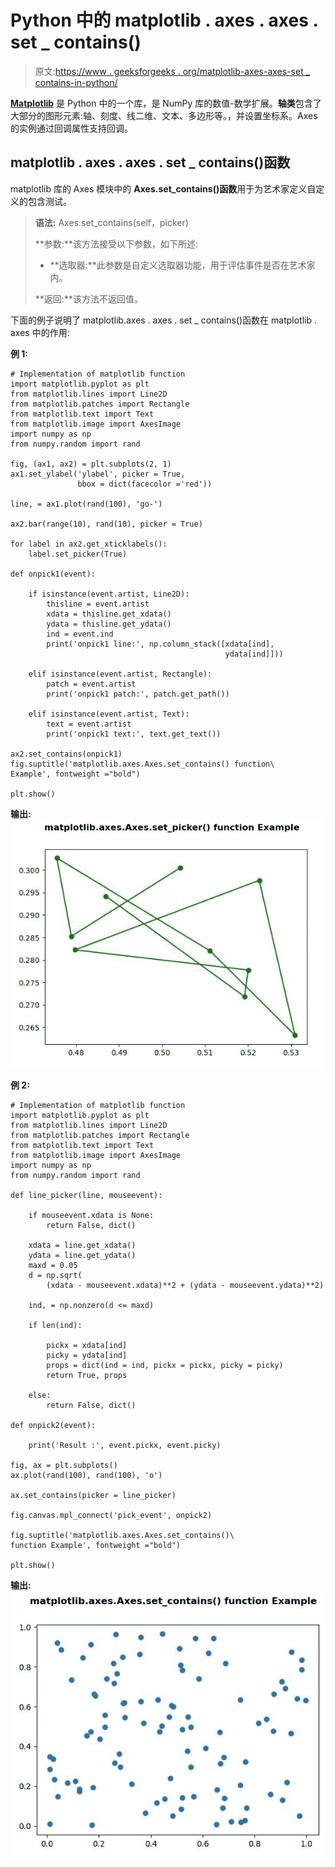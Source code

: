 # Python 中的 matplotlib . axes . axes . set _ contains()

> 原文:[https://www . geeksforgeeks . org/matplotlib-axes-axes-set _ contains-in-python/](https://www.geeksforgeeks.org/matplotlib-axes-axes-set_contains-in-python/)

**[Matplotlib](https://www.geeksforgeeks.org/python-introduction-matplotlib/)** 是 Python 中的一个库，是 NumPy 库的数值-数学扩展。**轴类**包含了大部分的图形元素:轴、刻度、线二维、文本、多边形等。，并设置坐标系。Axes 的实例通过回调属性支持回调。

## matplotlib . axes . axes . set _ contains()函数

matplotlib 库的 Axes 模块中的 **Axes.set_contains()函数**用于为艺术家定义自定义的包含测试。

> **语法:** Axes.set_contains(self，picker)
> 
> **参数:**该方法接受以下参数，如下所述:
> 
> *   **选取器:**此参数是自定义选取器功能，用于评估事件是否在艺术家内。
> 
> **返回:**该方法不返回值。

下面的例子说明了 matplotlib.axes . axes . set _ contains()函数在 matplotlib . axes 中的作用:

**例 1:**

```
# Implementation of matplotlib function
import matplotlib.pyplot as plt
from matplotlib.lines import Line2D
from matplotlib.patches import Rectangle
from matplotlib.text import Text
from matplotlib.image import AxesImage
import numpy as np
from numpy.random import rand

fig, (ax1, ax2) = plt.subplots(2, 1)
ax1.set_ylabel('ylabel', picker = True,
               bbox = dict(facecolor ='red'))

line, = ax1.plot(rand(100), 'go-')

ax2.bar(range(10), rand(10), picker = True)

for label in ax2.get_xticklabels(): 
    label.set_picker(True)

def onpick1(event):

    if isinstance(event.artist, Line2D):
        thisline = event.artist
        xdata = thisline.get_xdata()
        ydata = thisline.get_ydata()
        ind = event.ind
        print('onpick1 line:', np.column_stack([xdata[ind],
                                                ydata[ind]]))

    elif isinstance(event.artist, Rectangle):
        patch = event.artist
        print('onpick1 patch:', patch.get_path())

    elif isinstance(event.artist, Text):
        text = event.artist
        print('onpick1 text:', text.get_text())

ax2.set_contains(onpick1)
fig.suptitle('matplotlib.axes.Axes.set_contains() function\
Example', fontweight ="bold")

plt.show()
```

**输出:**
![](img/b28325da4659213462f5f66ccd7a9c10.png)

**例 2:**

```
# Implementation of matplotlib function
import matplotlib.pyplot as plt
from matplotlib.lines import Line2D
from matplotlib.patches import Rectangle
from matplotlib.text import Text
from matplotlib.image import AxesImage
import numpy as np
from numpy.random import rand

def line_picker(line, mouseevent):

    if mouseevent.xdata is None:
        return False, dict()

    xdata = line.get_xdata()
    ydata = line.get_ydata()
    maxd = 0.05
    d = np.sqrt(
        (xdata - mouseevent.xdata)**2 + (ydata - mouseevent.ydata)**2)

    ind, = np.nonzero(d <= maxd)

    if len(ind):

        pickx = xdata[ind]
        picky = ydata[ind]
        props = dict(ind = ind, pickx = pickx, picky = picky)
        return True, props

    else:
        return False, dict()

def onpick2(event):

    print('Result :', event.pickx, event.picky)

fig, ax = plt.subplots()
ax.plot(rand(100), rand(100), 'o')

ax.set_contains(picker = line_picker)

fig.canvas.mpl_connect('pick_event', onpick2)

fig.suptitle('matplotlib.axes.Axes.set_contains()\
function Example', fontweight ="bold")

plt.show()
```

**输出:**
![](img/d602dfbc9218f97f0506ce9d5c323699.png)